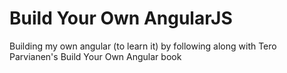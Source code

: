 # Build Your Own AngularJS

Building my own angular (to learn it) by following along with Tero Parvianen's Build Your Own Angular book

